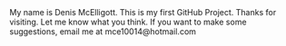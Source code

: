 <html>
<head>
<title><strong>Introduction</strong></title>
</head>

<body>
My name is Denis McElligott. This is my first GitHub Project. Thanks for visiting. Let me know what you think. If you
want to make some suggestions, email me at mce10014@hotmail.com
</body>


</html>

